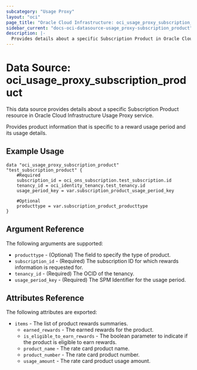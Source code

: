 ```yaml
---
subcategory: "Usage Proxy"
layout: "oci"
page_title: "Oracle Cloud Infrastructure: oci_usage_proxy_subscription_product"
sidebar_current: "docs-oci-datasource-usage_proxy-subscription_product"
description: |-
  Provides details about a specific Subscription Product in Oracle Cloud Infrastructure Usage Proxy service
---
```


# Data Source: oci_usage_proxy_subscription_product
This data source provides details about a specific Subscription Product resource in Oracle Cloud Infrastructure Usage Proxy service.

Provides product information that is specific to a reward usage period and its usage details.


## Example Usage

```hcl
data "oci_usage_proxy_subscription_product" "test_subscription_product" {
	#Required
	subscription_id = oci_ons_subscription.test_subscription.id
	tenancy_id = oci_identity_tenancy.test_tenancy.id
	usage_period_key = var.subscription_product_usage_period_key

	#Optional
	producttype = var.subscription_product_producttype
}
```

## Argument Reference

The following arguments are supported:

* `producttype` - (Optional) The field to specify the type of product.
* `subscription_id` - (Required) The subscription ID for which rewards information is requested for.
* `tenancy_id` - (Required) The OCID of the tenancy.
* `usage_period_key` - (Required) The SPM Identifier for the usage period.


## Attributes Reference

The following attributes are exported:

* `items` - The list of product rewards summaries.
	* `earned_rewards` - The earned rewards for the product.
	* `is_eligible_to_earn_rewards` - The boolean parameter to indicate if the product is eligible to earn rewards.
	* `product_name` - The rate card product name.
	* `product_number` - The rate card product number.
	* `usage_amount` - The rate card product usage amount.


